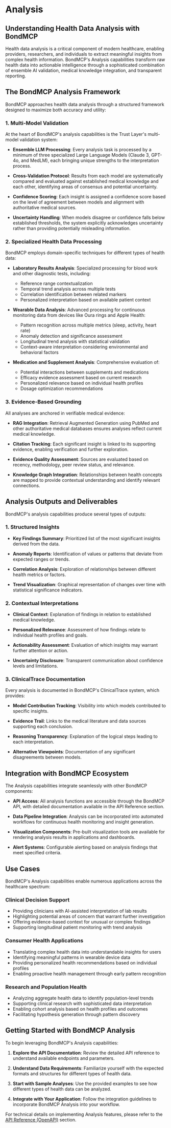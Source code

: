 # Analysis

## Understanding Health Data Analysis with BondMCP

Health data analysis is a critical component of modern healthcare, enabling providers, researchers, and individuals to extract meaningful insights from complex health information. BondMCP's Analysis capabilities transform raw health data into actionable intelligence through a sophisticated combination of ensemble AI validation, medical knowledge integration, and transparent reporting.

## The BondMCP Analysis Framework

BondMCP approaches health data analysis through a structured framework designed to maximize both accuracy and utility:

### 1. Multi-Model Validation

At the heart of BondMCP's analysis capabilities is the Trust Layer's multi-model validation system:

- **Ensemble LLM Processing**: Every analysis task is processed by a minimum of three specialized Large Language Models (Claude 3, GPT-4o, and MedLM), each bringing unique strengths to the interpretation process.

- **Cross-Validation Protocol**: Results from each model are systematically compared and evaluated against established medical knowledge and each other, identifying areas of consensus and potential uncertainty.

- **Confidence Scoring**: Each insight is assigned a confidence score based on the level of agreement between models and alignment with authoritative medical sources.

- **Uncertainty Handling**: When models disagree or confidence falls below established thresholds, the system explicitly acknowledges uncertainty rather than providing potentially misleading information.

### 2. Specialized Health Data Processing

BondMCP employs domain-specific techniques for different types of health data:

- **Laboratory Results Analysis**: Specialized processing for blood work and other diagnostic tests, including:
  - Reference range contextualization
  - Temporal trend analysis across multiple tests
  - Correlation identification between related markers
  - Personalized interpretation based on available patient context

- **Wearable Data Analysis**: Advanced processing for continuous monitoring data from devices like Oura rings and Apple Health:
  - Pattern recognition across multiple metrics (sleep, activity, heart rate)
  - Anomaly detection and significance assessment
  - Longitudinal trend analysis with statistical validation
  - Context-aware interpretation considering environmental and behavioral factors

- **Medication and Supplement Analysis**: Comprehensive evaluation of:
  - Potential interactions between supplements and medications
  - Efficacy evidence assessment based on current research
  - Personalized relevance based on individual health profiles
  - Dosage optimization recommendations

### 3. Evidence-Based Grounding

All analyses are anchored in verifiable medical evidence:

- **RAG Integration**: Retrieval Augmented Generation using PubMed and other authoritative medical databases ensures analyses reflect current medical knowledge.

- **Citation Tracking**: Each significant insight is linked to its supporting evidence, enabling verification and further exploration.

- **Evidence Quality Assessment**: Sources are evaluated based on recency, methodology, peer review status, and relevance.

- **Knowledge Graph Integration**: Relationships between health concepts are mapped to provide contextual understanding and identify relevant connections.

## Analysis Outputs and Deliverables

BondMCP's analysis capabilities produce several types of outputs:

### 1. Structured Insights

- **Key Findings Summary**: Prioritized list of the most significant insights derived from the data.

- **Anomaly Reports**: Identification of values or patterns that deviate from expected ranges or trends.

- **Correlation Analysis**: Exploration of relationships between different health metrics or factors.

- **Trend Visualization**: Graphical representation of changes over time with statistical significance indicators.

### 2. Contextual Interpretations

- **Clinical Context**: Explanation of findings in relation to established medical knowledge.

- **Personalized Relevance**: Assessment of how findings relate to individual health profiles and goals.

- **Actionability Assessment**: Evaluation of which insights may warrant further attention or action.

- **Uncertainty Disclosure**: Transparent communication about confidence levels and limitations.

### 3. ClinicalTrace Documentation

Every analysis is documented in BondMCP's ClinicalTrace system, which provides:

- **Model Contribution Tracking**: Visibility into which models contributed to specific insights.

- **Evidence Trail**: Links to the medical literature and data sources supporting each conclusion.

- **Reasoning Transparency**: Explanation of the logical steps leading to each interpretation.

- **Alternative Viewpoints**: Documentation of any significant disagreements between models.

## Integration with BondMCP Ecosystem

The Analysis capabilities integrate seamlessly with other BondMCP components:

- **API Access**: All analysis functions are accessible through the BondMCP API, with detailed documentation available in the API Reference section.

- **Data Pipeline Integration**: Analysis can be incorporated into automated workflows for continuous health monitoring and insight generation.

- **Visualization Components**: Pre-built visualization tools are available for rendering analysis results in applications and dashboards.

- **Alert Systems**: Configurable alerting based on analysis findings that meet specified criteria.

## Use Cases

BondMCP's Analysis capabilities enable numerous applications across the healthcare spectrum:

### Clinical Decision Support

- Providing clinicians with AI-assisted interpretation of lab results
- Highlighting potential areas of concern that warrant further investigation
- Offering evidence-based context for unusual or complex findings
- Supporting longitudinal patient monitoring with trend analysis

### Consumer Health Applications

- Translating complex health data into understandable insights for users
- Identifying meaningful patterns in wearable device data
- Providing personalized health recommendations based on individual profiles
- Enabling proactive health management through early pattern recognition

### Research and Population Health

- Analyzing aggregate health data to identify population-level trends
- Supporting clinical research with sophisticated data interpretation
- Enabling cohort analysis based on health profiles and outcomes
- Facilitating hypothesis generation through pattern discovery

## Getting Started with BondMCP Analysis

To begin leveraging BondMCP's Analysis capabilities:

1. **Explore the API Documentation**: Review the detailed API reference to understand available endpoints and parameters.

2. **Understand Data Requirements**: Familiarize yourself with the expected formats and structures for different types of health data.

3. **Start with Sample Analyses**: Use the provided examples to see how different types of health data can be analyzed.

4. **Integrate with Your Application**: Follow the integration guidelines to incorporate BondMCP Analysis into your workflow.

For technical details on implementing Analysis features, please refer to the [API Reference (OpenAPI)](api-documentation/api-reference-openapi.md) section.
